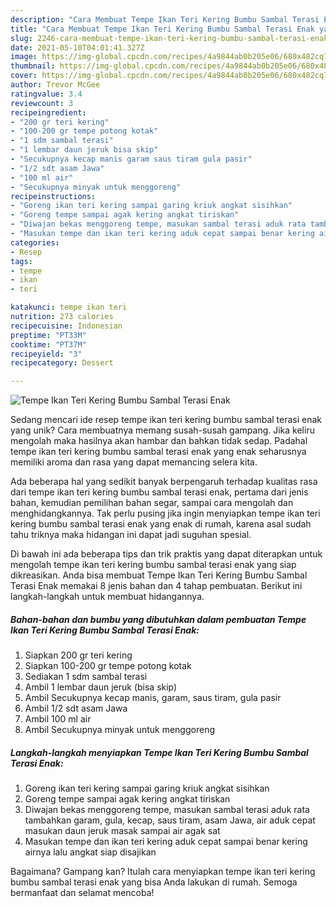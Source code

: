 ```yaml
---
description: "Cara Membuat Tempe Ikan Teri Kering Bumbu Sambal Terasi Enak yang Sempurna"
title: "Cara Membuat Tempe Ikan Teri Kering Bumbu Sambal Terasi Enak yang Sempurna"
slug: 2246-cara-membuat-tempe-ikan-teri-kering-bumbu-sambal-terasi-enak-yang-sempurna
date: 2021-05-10T04:01:41.327Z
image: https://img-global.cpcdn.com/recipes/4a9844ab0b205e06/680x482cq70/tempe-ikan-teri-kering-bumbu-sambal-terasi-enak-foto-resep-utama.jpg
thumbnail: https://img-global.cpcdn.com/recipes/4a9844ab0b205e06/680x482cq70/tempe-ikan-teri-kering-bumbu-sambal-terasi-enak-foto-resep-utama.jpg
cover: https://img-global.cpcdn.com/recipes/4a9844ab0b205e06/680x482cq70/tempe-ikan-teri-kering-bumbu-sambal-terasi-enak-foto-resep-utama.jpg
author: Trevor McGee
ratingvalue: 3.4
reviewcount: 3
recipeingredient:
- "200 gr teri kering"
- "100-200 gr tempe potong kotak"
- "1 sdm sambal terasi"
- "1 lembar daun jeruk bisa skip"
- "Secukupnya kecap manis garam saus tiram gula pasir"
- "1/2 sdt asam Jawa"
- "100 ml air"
- "Secukupnya minyak untuk menggoreng"
recipeinstructions:
- "Goreng ikan teri kering sampai garing kriuk angkat sisihkan"
- "Goreng tempe sampai agak kering angkat tiriskan"
- "Diwajan bekas menggoreng tempe, masukan sambal terasi aduk rata tambahkan garam, gula, kecap, saus tiram, asam Jawa, air aduk cepat masukan daun jeruk masak sampai air agak sat"
- "Masukan tempe dan ikan teri kering aduk cepat sampai benar kering airnya lalu angkat siap disajikan"
categories:
- Resep
tags:
- tempe
- ikan
- teri

katakunci: tempe ikan teri 
nutrition: 273 calories
recipecuisine: Indonesian
preptime: "PT33M"
cooktime: "PT37M"
recipeyield: "3"
recipecategory: Dessert

---
```



![Tempe Ikan Teri Kering Bumbu Sambal Terasi Enak](https://img-global.cpcdn.com/recipes/4a9844ab0b205e06/680x482cq70/tempe-ikan-teri-kering-bumbu-sambal-terasi-enak-foto-resep-utama.jpg)

Sedang mencari ide resep tempe ikan teri kering bumbu sambal terasi enak yang unik? Cara membuatnya memang susah-susah gampang. Jika keliru mengolah maka hasilnya akan hambar dan bahkan tidak sedap. Padahal tempe ikan teri kering bumbu sambal terasi enak yang enak seharusnya memiliki aroma dan rasa yang dapat memancing selera kita.

Ada beberapa hal yang sedikit banyak berpengaruh terhadap kualitas rasa dari tempe ikan teri kering bumbu sambal terasi enak, pertama dari jenis bahan, kemudian pemilihan bahan segar, sampai cara mengolah dan menghidangkannya. Tak perlu pusing jika ingin menyiapkan tempe ikan teri kering bumbu sambal terasi enak yang enak di rumah, karena asal sudah tahu triknya maka hidangan ini dapat jadi suguhan spesial.




Di bawah ini ada beberapa tips dan trik praktis yang dapat diterapkan untuk mengolah tempe ikan teri kering bumbu sambal terasi enak yang siap dikreasikan. Anda bisa membuat Tempe Ikan Teri Kering Bumbu Sambal Terasi Enak memakai 8 jenis bahan dan 4 tahap pembuatan. Berikut ini langkah-langkah untuk membuat hidangannya.

<!--inarticleads1-->

##### Bahan-bahan dan bumbu yang dibutuhkan dalam pembuatan Tempe Ikan Teri Kering Bumbu Sambal Terasi Enak:

1. Siapkan 200 gr teri kering
1. Siapkan 100-200 gr tempe potong kotak
1. Sediakan 1 sdm sambal terasi
1. Ambil 1 lembar daun jeruk (bisa skip)
1. Ambil Secukupnya kecap manis, garam, saus tiram, gula pasir
1. Ambil 1/2 sdt asam Jawa
1. Ambil 100 ml air
1. Ambil Secukupnya minyak untuk menggoreng




<!--inarticleads2-->

##### Langkah-langkah menyiapkan Tempe Ikan Teri Kering Bumbu Sambal Terasi Enak:

1. Goreng ikan teri kering sampai garing kriuk angkat sisihkan
1. Goreng tempe sampai agak kering angkat tiriskan
1. Diwajan bekas menggoreng tempe, masukan sambal terasi aduk rata tambahkan garam, gula, kecap, saus tiram, asam Jawa, air aduk cepat masukan daun jeruk masak sampai air agak sat
1. Masukan tempe dan ikan teri kering aduk cepat sampai benar kering airnya lalu angkat siap disajikan




Bagaimana? Gampang kan? Itulah cara menyiapkan tempe ikan teri kering bumbu sambal terasi enak yang bisa Anda lakukan di rumah. Semoga bermanfaat dan selamat mencoba!
